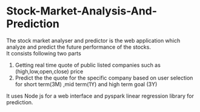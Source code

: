 # Stock-Market-Analysis-And-Prediction
The stock market analyser and predictor is the web application which analyze
and predict the future performance of the stocks.  
It consists following two parts
1. Getting real time quote of public listed companies such as (high,low,open,close) price
2. Predict the the quote for the specific company based on user selection for short term(3M) ,mid term(1Y) and high term goal (3Y)

It uses Node js for a web interface and pyspark linear regression library for prediction.
